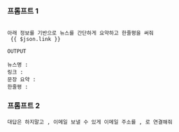 ### 프롬프트 1

```

아래 정보를 기반으로 뉴스를 간단하게 요약하고 한줄평을 써줘 
 {{ $json.link }}

OUTPUT 

뉴스명 :
링크 : 
문장 요약 : 
한줄평 : 
```
### 프롬프트 2
```
대답은 하지말고 , 이메일 보낼 수 있게 이메일 주소를 , 로 연결해줘
```
